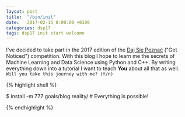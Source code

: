 ```yaml
---
layout: post
title:  "/bin/init"
date:   2017-02-15 8:00:00 +0100
categories: dsp17
tags: dsp17 init start welcome
---
```

I've decided to take part in the 2017 edition of the [Daj Się
Poznać][dajsiepoznac] ("Get Noticed") competition. With this blog I hope to
learn me the secrets of Machine Learning and Data Science using Python and C++.
By writing everything down into a tutorial I want to teach **You** about all
that as well. `Will you take this journey with me? (Y/n)`

{% highlight shell %}

$ install -m 777 goals/blog reality/ # Everything is possible!

{% endhighlight %}

[dajsiepoznac]: http://dajsiepoznac.pl
